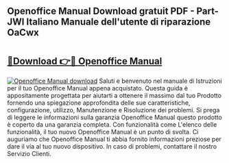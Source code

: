 ## Openoffice Manual Download gratuit PDF - Part-JWl Italiano Manuale dell'utente di riparazione OaCwx

# <h2><a href="http://dfgvpr3.blite.top/?on=Openoffice+Manual">🔗Download 👉🔴 Openoffice Manual</a></h2>

[![Openoffice Manual download](https://i.imgur.com/lujVjoI.png)](http://dfgvpr3.blite.top/?on=Openoffice+Manual)
Saluti e benvenuto nel manuale di Istruzioni per il tuo Openoffice Manual appena acquistato. Questa guida è appositamente progettata per aiutarti a ottenere il massimo dal tuo Prodotto fornendo una spiegazione approfondita delle sue caratteristiche, configurazione, utilizzo, Manutenzione e Risoluzione dei problemi. Si prega di leggere le informazioni sulla garanzia Openoffice Manual questo prodotto è coperto da una garanzia completa. Con funzionalità come L'elenco delle funzionalità, il tuo nuovo Openoffice Manual è un punto di svolta. Ci auguriamo che Openoffice Manual ti abbia fornito informazioni preziose per dare il via al tuo nuovo dispositivo. In caso di problemi, contattare il nostro Servizio Clienti.
